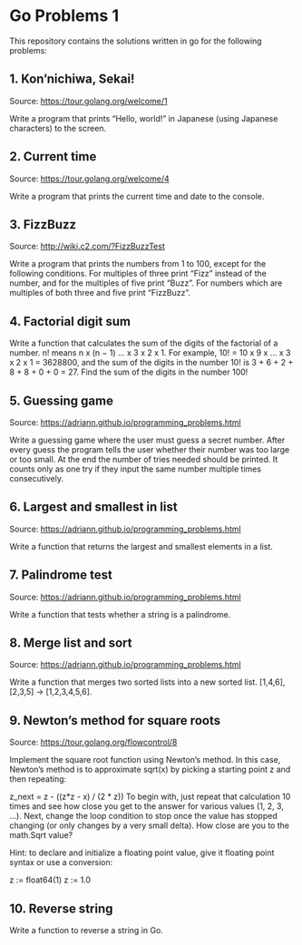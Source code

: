 # Go Problems 1

This repository contains the solutions written in go for the following problems:

## 1. Kon’nichiwa, Sekai!

Source: https://tour.golang.org/welcome/1

Write a program that prints “Hello, world!” in Japanese (using Japanese characters) to the screen.

## 2. Current time

Source: https://tour.golang.org/welcome/4

Write a program that prints the current time and date to the console.

## 3. FizzBuzz

Source: http://wiki.c2.com/?FizzBuzzTest

Write a program that prints the numbers from 1 to 100, except for the following conditions. For multiples of three print “Fizz” instead of the number, and for the multiples of five print “Buzz”. For numbers which are multiples of both three and five print “FizzBuzz”.

## 4. Factorial digit sum

Write a function that calculates the sum of the digits of the factorial of a number. n! means n x (n − 1) … x 3 x 2 x 1. For example, 10! = 10 x 9 x … x 3 x 2 x 1 = 3628800, and the sum of the digits in the number 10! is 3 + 6 + 2 + 8 + 8 + 0 + 0 = 27. Find the sum of the digits in the number 100!

## 5. Guessing game

Source: https://adriann.github.io/programming_problems.html

Write a guessing game where the user must guess a secret number. After every guess the program tells the user whether their number was too large or too small. At the end the number of tries needed should be printed. It counts only as one try if they input the same number multiple times consecutively.

## 6. Largest and smallest in list

Source: https://adriann.github.io/programming_problems.html

Write a function that returns the largest and smallest elements in a list.

## 7. Palindrome test

Source: https://adriann.github.io/programming_problems.html

Write a function that tests whether a string is a palindrome.

## 8. Merge list and sort

Source: https://adriann.github.io/programming_problems.html

Write a function that merges two sorted lists into a new sorted list. [1,4,6],[2,3,5] → [1,2,3,4,5,6].

## 9. Newton’s method for square roots

Source: https://tour.golang.org/flowcontrol/8

Implement the square root function using Newton’s method. In this case, Newton’s method is to approximate sqrt(x) by picking a starting point z and then repeating:

z_next = z - ((z*z - x) / (2 * z))
To begin with, just repeat that calculation 10 times and see how close you get to the answer for various values (1, 2, 3, …). Next, change the loop condition to stop once the value has stopped changing (or only changes by a very small delta). How close are you to the math.Sqrt value?

Hint: to declare and initialize a floating point value, give it floating point syntax or use a conversion:

z := float64(1)
z := 1.0
## 10. Reverse string

Write a function to reverse a string in Go.
